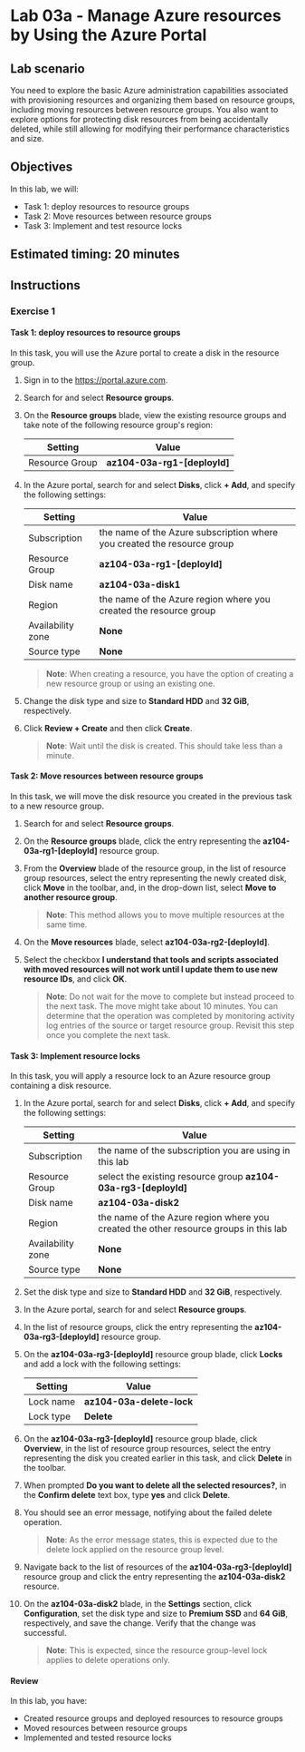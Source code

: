 # Lab 03a - Manage Azure resources by Using the Azure Portal

## Lab scenario

You need to explore the basic Azure administration capabilities associated with provisioning resources and organizing them based on resource groups, including moving resources between resource groups. You also want to explore options for protecting disk resources from being accidentally deleted, while still allowing for modifying their performance characteristics and size.

## Objectives

In this lab, we will:

+ Task 1: deploy resources to resource groups
+ Task 2: Move resources between resource groups
+ Task 3: Implement and test resource locks

## Estimated timing: 20 minutes

## Instructions

### Exercise 1

#### Task 1: deploy resources to resource groups

In this task, you will use the Azure portal to create a disk in the resource group.

1. Sign in to the https://portal.azure.com.

1. Search for and select **Resource groups**. 

1. On the **Resource groups** blade, view the existing resource groups and take note of the following resource group's region:

    |Setting|Value|
    |---|---|
    |Resource Group| **az104-03a-rg1-[deployId]**|


1. In the Azure portal, search for and select **Disks**, click **+ Add**, and specify the following settings:

    |Setting|Value|
    |---|---|
    |Subscription| the name of the Azure subscription where you created the resource group |
    |Resource Group| **az104-03a-rg1-[deployId]** |
    |Disk name| **az104-03a-disk1** |
    |Region| the name of the Azure region where you created the resource group |
    |Availability zone| **None** |
    |Source type| **None** |

    >**Note**: When creating a resource, you have the option of creating a new resource group or using an existing one.

1. Change the disk type and size to **Standard HDD** and **32 GiB**, respectively.

1. Click **Review + Create** and then click **Create**.

    >**Note**: Wait until the disk is created. This should take less than a minute.

#### Task 2: Move resources between resource groups 

In this task, we will move the disk resource you created in the previous task to a new resource group. 

1. Search for and select **Resource groups**. 

1. On the **Resource groups** blade, click the entry representing the **az104-03a-rg1-[deployId]** resource group.

1. From the **Overview** blade of the resource group, in the list of resource group resources, select the entry representing the newly created disk, click **Move** in the toolbar, and, in the drop-down list, select **Move to another resource group**.

    >**Note**: This method allows you to move multiple resources at the same time. 

1. On the **Move resources** blade, select **az104-03a-rg2-[deployId]**.

1. Select the checkbox **I understand that tools and scripts associated with moved resources will not work until I update them to use new resource IDs**, and click **OK**.

    >**Note**: Do not wait for the move to complete but instead proceed to the next task. The move might take about 10 minutes. You can determine that the operation was completed by monitoring activity log entries of the source or target resource group. Revisit this step once you complete the next task.

#### Task 3: Implement resource locks

In this task, you will apply a resource lock to an Azure resource group containing a disk resource.

1. In the Azure portal, search for and select **Disks**, click **+ Add**, and specify the following settings:

    |Setting|Value|
    |---|---|
    |Subscription| the name of the subscription you are using in this lab |
    |Resource Group| select the existing resource group **az104-03a-rg3-[deployId]** |
    |Disk name| **az104-03a-disk2** |
    |Region| the name of the Azure region where you created the other resource groups in this lab |
    |Availability zone| **None** |
    |Source type| **None** |

1. Set the disk type and size to **Standard HDD** and **32 GiB**, respectively.


1. In the Azure portal, search for and select **Resource groups**. 

1. In the list of resource groups, click the entry representing the **az104-03a-rg3-[deployId]** resource group.

1. On the **az104-03a-rg3-[deployId]** resource group blade, click **Locks** and add a lock with the following settings:

    |Setting|Value|
    |---|---|
    |Lock name| **az104-03a-delete-lock** |
    |Lock type| **Delete** |

1. On the **az104-03a-rg3-[deployId]** resource group blade, click **Overview**, in the list of resource group resources, select the entry representing the disk you created earlier in this task, and click **Delete** in the toolbar. 

1. When prompted **Do you want to delete all the selected resources?**, in the **Confirm delete** text box, type **yes** and click **Delete**.

1. You should see an error message, notifying about the failed delete operation. 

    >**Note**: As the error message states, this is expected due to the delete lock applied on the resource group level.

1. Navigate back to the list of resources of the **az104-03a-rg3-[deployId]** resource group and click the entry representing the **az104-03a-disk2** resource. 

1. On the **az104-03a-disk2** blade, in the **Settings** section, click **Configuration**, set the disk type and size to **Premium SSD** and **64 GiB**, respectively, and save the change. Verify that the change was successful.

    >**Note**: This is expected, since the resource group-level lock applies to delete operations only. 

#### Review

In this lab, you have:

- Created resource groups and deployed resources to resource groups
- Moved resources between resource groups
- Implemented and tested resource locks
